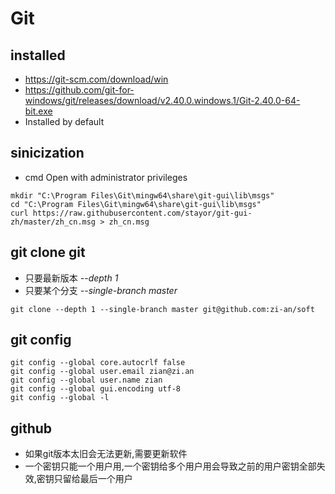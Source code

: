 # Git

## installed
* https://git-scm.com/download/win
* https://github.com/git-for-windows/git/releases/download/v2.40.0.windows.1/Git-2.40.0-64-bit.exe
* Installed by default

## sinicization
* cmd Open with administrator privileges
```
mkdir "C:\Program Files\Git\mingw64\share\git-gui\lib\msgs"
cd "C:\Program Files\Git\mingw64\share\git-gui\lib\msgs"
curl https://raw.githubusercontent.com/stayor/git-gui-zh/master/zh_cn.msg > zh_cn.msg
```

## git clone git
* 只要最新版本 *--depth 1*
* 只要某个分支 *--single-branch master*
```
git clone --depth 1 --single-branch master git@github.com:zi-an/soft
```
 

## git config
```
git config --global core.autocrlf false
git config --global user.email zian@zi.an
git config --global user.name zian
git config --global gui.encoding utf-8
git config --global -l
```
## github
* 如果git版本太旧会无法更新,需要更新软件
* 一个密钥只能一个用户用,一个密钥给多个用户用会导致之前的用户密钥全部失效,密钥只留给最后一个用户

 
